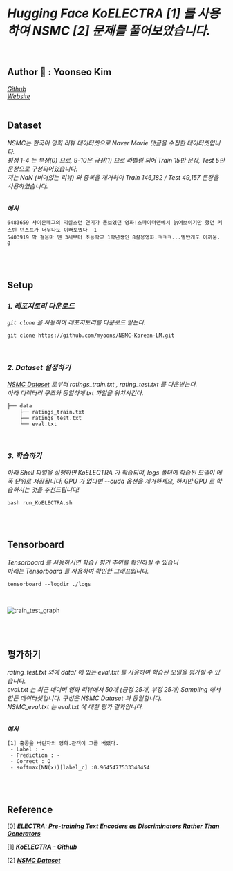 # _Hugging Face KoELECTRA [1] 를 사용하여 NSMC [2] 문제를 풀어보았습니다._

<br/>

## Author 👤 : **Yoonseo Kim**

[_Github_](https://github.com/myoons)  
[_Website_](https://ainote.tistory.com/)
<br/>
<br/>

## Dataset

_NSMC는 한국어 영화 리뷰 데이터셋으로 Naver Movie 댓글을 수집한 데이터셋입니다._  
_평점 1-4 는 부정(0) 으로, 9-10은 긍정(1) 으로 라벨링 되어 Train 15만 문장, Test 5만 문장으로 구성되어있습니다._  
_저는 NaN (비어있는 리뷰) 와 중복을 제거하여 Train 146,182 / Test 49,157 문장을 사용하였습니다._  
<br/>

_**예시**_
```bazaar
6483659 사이몬페그의 익살스런 연기가 돋보였던 영화!스파이더맨에서 늙어보이기만 했던 커스틴 던스트가 너무나도 이뻐보였다  1  
5403919 막 걸음마 뗀 3세부터 초등학교 1학년생인 8살용영화.ㅋㅋㅋ...별반개도 아까움.     0
```

<br/>
<br/>


## **Setup**

### _**1. 레포지토리 다운로드**_

_`git clone` 을 사용하여 레포지토리를 다운로드 받는다._

    git clone https://github.com/myoons/NSMC-Korean-LM.git


<br/>

### _**2. Dataset 설정하기**_
_[NSMC Dataset](https://github.com/e9t/nsmc) 로부터 ratings_train.txt , rating_test.txt 를 다운받는다._  
_아래 디렉터리 구조와 동일하게 txt 파일을 위치시킨다._

    ├── data
        ├── ratings_train.txt 
        ├── ratings_test.txt
        └── eval.txt

<br/>

### _**3. 학습하기**_
_아래 Shell 파일을 실행하면 KoELECTRA 가 학습되며, logs 폴더에 학습된 모델이 에폭 단위로 저장됩니다._
_GPU 가 없다면 --cuda 옵션을 제거하세요, 하지만 GPU 로 학습하시는 것을 추천드립니다!_  

    bash run_KoELECTRA.sh

<br/>
<br/>

## **Tensorboard**
_Tensorboard 를 사용하시면 학습 / 평가 추이를 확인하실 수 있습니_  
_아래는 Tensorboard 를 사용하여 확인한 그래프입니다._

    tensorboard --logdir ./logs

<br/>

![train_test_graph](https://user-images.githubusercontent.com/67945103/106461189-c8877980-64d7-11eb-884d-944d9011cc47.png)


<br/>
<br/>

## **평가하기**
_rating_test.txt 외에 data/ 에 있는 eval.txt 를 사용하여 학습된 모델을 평가할 수 있습니다._  
_eval.txt 는 최근 네이버 영화 리뷰에서 50개 (긍정 25개, 부정 25개) Sampling 해서 만든 데이터셋입니다._
_구성은 NSMC Dataset 과 동일합니다._  
_NSMC_eval.txt 는 eval.txt 에 대한 평가 결과입니다._  
<br/>

_**예시**_
```bazaar
[1] 홍콩을 버린자의 영화.관객이 그를 버렸다.
 - Label : -
 - Prediction : -
 - Correct : O
 - softmax(NN(x))[label_c] :0.9645477533340454
```

<br/>
<br/>

## Reference
[0] _**[ELECTRA: Pre-training Text Encoders as Discriminators Rather Than Generators](https://arxiv.org/abs/2001.07685)**_

[1] _**[KoELECTRA - Github](https://github.com/monologg/KoELECTRA)**_

[2] _**[NSMC Dataset](https://github.com/e9t/nsmc)**_